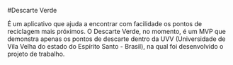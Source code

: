 #Descarte Verde

É um aplicativo que ajuda a encontrar com facilidade os pontos de reciclagem mais próximos. O Descarte Verde, no momento, é um MVP que demonstra apenas os pontos de descarte dentro da UVV (Universidade de Vila Velha do estado do Espírito Santo - Brasil), na qual foi desenvolvido o projeto de trabalho.
